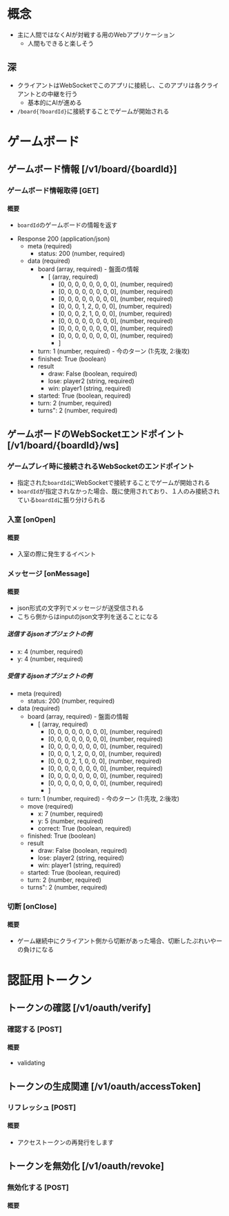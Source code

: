 # 概念

- 主に人間ではなくAIが対戦する用のWebアプリケーション
  - 人間もできると楽しそう

## 深

- クライアントはWebSocketでこのアプリに接続し、このアプリは各クライアントとの中継を行う
  - 基本的にAIが進める
- `/board{?boardId}`に接続することでゲームが開始される

# ゲームボード

## ゲームボード情報 [/v1/board/{boardId}]

### ゲームボード情報取得 [GET]

#### 概要

* `boardId`のゲームボードの情報を返す

+ Response 200 (application/json)
  + meta (required)
    + status: 200 (number, required)
  + data (required)
    + board (array, required) - 盤面の情報
      + [ (array, required)
        + [0, 0, 0, 0, 0, 0, 0, 0], (number, required)
        + [0, 0, 0, 0, 0, 0, 0, 0], (number, required)
        + [0, 0, 0, 0, 0, 0, 0, 0], (number, required)
        + [0, 0, 0, 1, 2, 0, 0, 0], (number, required)
        + [0, 0, 0, 2, 1, 0, 0, 0], (number, required)
        + [0, 0, 0, 0, 0, 0, 0, 0], (number, required)
        + [0, 0, 0, 0, 0, 0, 0, 0], (number, required)
        + [0, 0, 0, 0, 0, 0, 0, 0], (number, required)
        + ]
    + turn: 1 (number, required) - 今のターン (1:先攻, 2:後攻)
    + finished: True (boolean)
    + result
      + draw: False (boolean, required)
      + lose: player2 (string, required)
      + win: player1 (string, required)
    + started: True (boolean, required)
    + turn: 2 (number, required)
    + turns": 2 (number, required)

## ゲームボードのWebSocketエンドポイント [/v1/board/{boardId}/ws]

### ゲームプレイ時に接続されるWebSocketのエンドポイント

* 指定された`boardId`にWebSocketで接続することでゲームが開始される
* `boardId`が指定されなかった場合、既に使用されており、１人のみ接続されている`boardId`に振り分けられる

### 入室 [onOpen]

#### 概要

* 入室の際に発生するイベント

### メッセージ [onMessage]

#### 概要

* json形式の文字列でメッセージが送受信される
* こちら側からはinputのjson文字列を送ることになる

##### 送信するjsonオブジェクトの例

+ x: 4 (number, required)
+ y: 4 (number, required)

##### 受信するjsonオブジェクトの例

+ meta (required)
  + status: 200 (number, required)
+ data (required)
  + board (array, required) - 盤面の情報
    + [ (array, required)
      + [0, 0, 0, 0, 0, 0, 0, 0], (number, required)
      + [0, 0, 0, 0, 0, 0, 0, 0], (number, required)
      + [0, 0, 0, 0, 0, 0, 0, 0], (number, required)
      + [0, 0, 0, 1, 2, 0, 0, 0], (number, required)
      + [0, 0, 0, 2, 1, 0, 0, 0], (number, required)
      + [0, 0, 0, 0, 0, 0, 0, 0], (number, required)
      + [0, 0, 0, 0, 0, 0, 0, 0], (number, required)
      + [0, 0, 0, 0, 0, 0, 0, 0], (number, required)
      + ]
  + turn: 1 (number, required) - 今のターン (1:先攻, 2:後攻)
  + move (required)
    + x: 7 (number, required)
    + y: 5 (number, required)
    + correct: True (boolean, required)
  + finished: True (boolean)
  + result
    + draw: False (boolean, required)
    + lose: player2 (string, required)
    + win: player1 (string, required)
  + started: True (boolean, required)
  + turn: 2 (number, required)
  + turns": 2 (number, required)

### 切断 [onClose]

#### 概要

* ゲーム継続中にクライアント側から切断があった場合、切断したぷれいやーの負けになる

# 認証用トークン

## トークンの確認 [/v1/oauth/verify]

### 確認する [POST]

#### 概要

* validating

## トークンの生成関連 [/v1/oauth/accessToken]

### リフレッシュ [POST]

#### 概要

* アクセストークンの再発行をします

## トークンを無効化 [/v1/oauth/revoke]

### 無効化する [POST]

#### 概要
